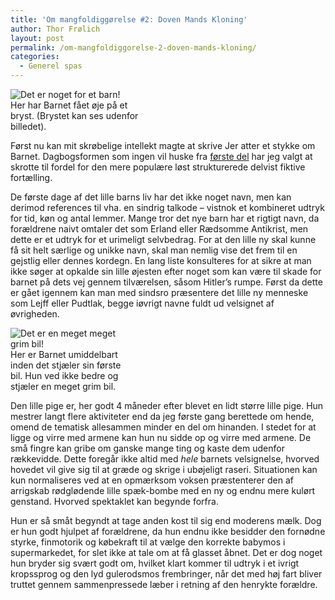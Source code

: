 ```yaml
---
title: 'Om mangfoldiggørelse #2: Doven Mands Kloning'
author: Thor Frølich
layout: post
permalink: /om-mangfoldiggorelse-2-doven-mands-kloning/
categories:
  - Generel spas
---
```

<div class="bitImage bitRight" style="width: 208px">
  <img src="http://www.abekat.net/wp-content/images/baby_bryst.jpg" alt="Det er noget for et barn!" /><br /> Her har Barnet fået øje på et bryst. (Brystet kan ses udenfor billedet).
</div>

Først nu kan mit skrøbelige intellekt magte at skrive Jer atter et stykke om Barnet. Dagbogsformen som ingen vil huske fra [første del][1] har jeg valgt at skrotte til fordel for den mere populære løst strukturerede delvist fiktive fortælling.

De første dage af det lille barns liv har det ikke noget navn, men kan derimod references til vha. en sindrig talkode – vistnok et kombineret udtryk for tid, køn og antal lemmer. Mange tror det nye barn har et rigtigt navn, da forældrene naivt omtaler det som Erland eller Rædsomme Antikrist, men dette er et udtryk for et urimeligt selvbedrag. For at den lille ny skal kunne få sit helt særlige og unikke navn, skal man nemlig vise det frem til en gejstlig eller dennes kordegn. En lang liste konsulteres for at sikre at man ikke søger at opkalde sin lille øjesten efter noget som kan være til skade for barnet på dets vej gennem tilværelsen, såsom Hitler’s rumpe. Først da dette er gået igennem kan man med sindsro præsentere det lille ny menneske som Lejff eller Pudtlak, begge iøvrigt navne fuldt ud velsignet af øvrigheden.

<div class="bitImage bitLeft" style="width: 198px">
  <img src="http://www.abekat.net/wp-content/images/baby_bil.jpg" alt="Det er en meget meget grim bil!" /><br /> Her er Barnet umiddelbart inden det stjæler sin første bil. Hun ved ikke bedre og stjæler en meget grim bil.
</div>

Den lille pige er, her godt 4 måneder efter blevet en lidt større lille pige. Hun mestrer langt flere aktiviteter end da jeg første gang berettede om hende, omend de tematisk allesammen minder en del om hinanden. I stedet for at ligge og virre med armene kan hun nu sidde op og virre med armene. De små fingre kan gribe om ganske mange ting og kaste dem udenfor rækkevidde. Dette foregår ikke altid med *hele* barnets velsignelse, hvorved hovedet vil give sig til at græde og skrige i ubøjeligt raseri. Situationen kan kun normaliseres ved at en opmærksom voksen præstenterer den af arrigskab rødglødende lille spæk-bombe med en ny og endnu mere kulørt genstand. Hvorved spektaklet kan begynde forfra.

Hun er så småt begyndt at tage anden kost til sig end moderens mælk. Dog er hun godt hjulpet af forældrene, da hun endnu ikke besidder den fornødne styrke, finmotorik og købekraft til at vælge den korrekte babymos i supermarkedet, for slet ikke at tale om at få glasset åbnet. Det er dog noget hun bryder sig svært godt om, hvilket klart kommer til udtryk i et ivrigt kropssprog og den lyd gulerodsmos frembringer, når det med høj fart bliver truttet gennem sammenpressede læber i retning af den henrykte forældre.

 [1]: http://www.abekat.net/2006/04/30/om-mangfoldiggorelse/